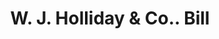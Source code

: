 ---
doi: 10.7916/D8W10J3D
date_other: '1931'
date_other_textual: '1931'
form: printed ephemera
genre:
- Invoices
name:
- W. J. Holliday & Co.
object_in_context_url: https://biggert.cul.columbia.edu/items/view/ave_biggert_01841
subject_hierarchical_geographic:
- Indianapolis, Indiana, United States
subject_name:
- W. J. Holliday & Co.
title: W. J. Holliday & Co.. Bill
sort_title: W. J. Holliday & Co.. Bill
call_number: ave_biggert_01841
coordinates:
- 39.791,-86.148
pid: ave_biggert_01841
identifiers: ave_biggert_01841
thumbnail: https://derivativo-3.library.columbia.edu/iiif/2/ldpd:490587/full/!256,256/0/native.jpg
permalink: "/items/ave_biggert_01841/"
layout: iiif-image-page
---